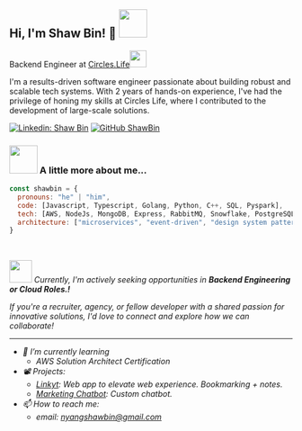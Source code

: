 <!--
### Hi there 👋
**nsoybean/nsoybean** is a ✨ _special_ ✨ repository because its `README.md` (this file) appears on your GitHub profile.

Here are some ideas to get you started:

- 🔭 I’m currently working on ...
- 🌱 I’m currently learning ...
- 👯 I’m looking to collaborate on ...
- 🤔 I’m looking for help with ...
- 💬 Ask me about ...
- 📫 How to reach me: ...
- 😄 Pronouns: ...
- ⚡ Fun fact: ...
-->

<h2> Hi, I'm Shaw Bin! 👋 <img src="https://media.giphy.com/media/12oufCB0MyZ1Go/giphy.gif" width="50" ></h2>
Backend Engineer at <a href="https://www.circles.life/sg/">Circles.Life</a><img src="https://media.giphy.com/media/WUlplcMpOCEmTGBtBW/giphy.gif" width="30">



I'm a results-driven software engineer passionate about building robust and scalable tech systems. With 2 years of hands-on experience, I've had the privilege of honing my skills at Circles Life, where I contributed to the development of large-scale solutions.

[![Linkedin: Shaw Bin](https://img.shields.io/badge/-shawbin-blue?style=flat-square&logo=Linkedin&logoColor=white&link=https://www.linkedin.com/in/shawbin/)](https://www.linkedin.com/in/nyangshawbin/)
[![GitHub ShawBin](https://img.shields.io/github/followers/shawbin?label=follow&style=social)](https://github.com/nsoybean)
</p>




### <img src="https://media.giphy.com/media/JqmupuTVZYaQX5s094/giphy.gif" width="50"> A little more about me...  

```javascript
const shawbin = {
  pronouns: "he" | "him",
  code: [Javascript, Typescript, Golang, Python, C++, SQL, Pyspark],
  tech: [AWS, NodeJs, MongoDB, Express, RabbitMQ, Snowflake, PostgreSQL, Airflow, React, Git ]
  architecture: ["microservices", "event-driven", "design system pattern"]
}
```

</br>

<img src="https://media.giphy.com/media/enOL7Bi0fyD71KWYRX/giphy.gif" width="40"> <em>Currently, I'm actively seeking opportunities in <b> Backend Engineering or Cloud Roles.!</b> 

If you're a recruiter, agency, or fellow developer with a shared passion for innovative solutions, I'd love to connect and explore how we can collaborate!

---

- 🌱 I’m currently learning
  - AWS Solution Architect Certification
- 📽️ Projects: 
  - [Linkyt](https://github.com/nsoybean/Linkyt): Web app to elevate web experience. Bookmarking + notes.
  - [Marketing Chatbot](https://github.com/nsoybean/chatbot-ui): Custom chatbot.
- 📫 How to reach me: 
  - email: nyangshawbin@gmail.com
